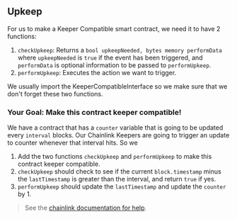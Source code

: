 ## Upkeep

For us to make a Keeper Compatible smart contract, we need it to have 2 functions:

1. `checkUpkeep`: Returns a `bool upkeepNeeded, bytes memory performData` where `upkeepNeeded` is `true` if the event has been triggered, and `performData` is optional information to be passed to `performUpkeep`.
2. `performUpkeep`: Executes the action we want to trigger.

We usually import the KeeperCompatibleInterface so we make sure that we don't forget these two functions.

### <emoji id="checkered_flag" /> Your Goal: Make this contract keeper compatible!

We have a contract that has a `counter` variable that is going to be updated every `interval` blocks. Our Chainlink Keepers are going to trigger an update to counter whenever that interval hits. So we 

1. Add the two functions `checkUpkeep` and `performUpkeep` to make this contract keeper compatible. 
2. `checkUpkeep` should check to see if the current `block.timestamp` minus the `lastTimestamp` is greater than the interval, and return `true` if yes. 
3. `performUpkeep` should update the `lastTimestamp` and update the `counter` by 1.

> <emoji id="book" /> See the [chainlink documentation for help](https://docs.chain.link/docs/chainlink-keepers/compatible-contracts/).

